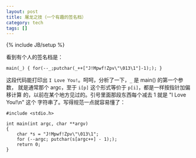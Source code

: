 ```yaml
---
layout: post
title: 屠龙之技（一个有趣的签名档）
category: tech
tags: []
---
```

{% include JB/setup %}

看到有个人的签名档是：

    main(_) { for(--_;putchar(_++["J!Mpwf!Zpv\"\013\1"]-1);); }

这段代码能打印出 `I Love You!`。呵呵，分析了一下，`_` 是 main() 的第一个参数，
就是通常那个 argc，至于 `i[p]` 这个形式等价于 `p[i]`，都是一样按指针加偏移计算
的，以前在某个地方见过的。引号里面那段东西每个减去 1 就是 "I Love You!\n" 这个
字符串了。写得规范一点就容易懂了：

    #include <stdio.h>

    int main(int argc, char **argv)
    {
        char *s = "J!Mpwf!Zpv\"\013\1";
        for (--argc; putchar(s[argc++] - 1););
        return 0;
    }
